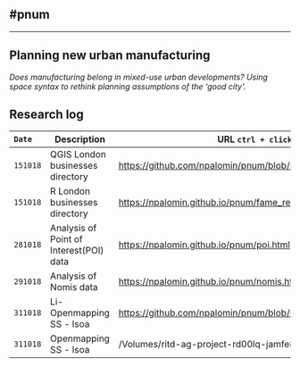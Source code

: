 ## #pnum
---
## Planning new urban manufacturing

*Does manufacturing belong in mixed-use urban developments? Using
space syntax to rethink planning assumptions of the ‘good city'.*

## Research log

|`Date`|Description|URL `ctrl + click`|
|:---|---|---|
|`151018`|QGIS London businesses directory|https://github.com/npalomin/pnum/blob/master/AUX.md |
|`151018`|R London businesses directory|https://npalomin.github.io/pnum/fame_rev.html  |
|`281018`|Analysis of Point of Interest(POI) data|https://npalomin.github.io/pnum/poi.html |
|`291018`|Analysis of Nomis data|https://npalomin.github.io/pnum/nomis.html  |
|`311018`|Li-Openmapping SS - lsoa|https://github.com/npalomin/pnum/blob/master/ss_lsoa_light.md  |
|`311018`|Openmapping SS - lsoa|/Volumes/ritd-ag-project-rd00lq-jamfe87/GIS_Analysis  |
